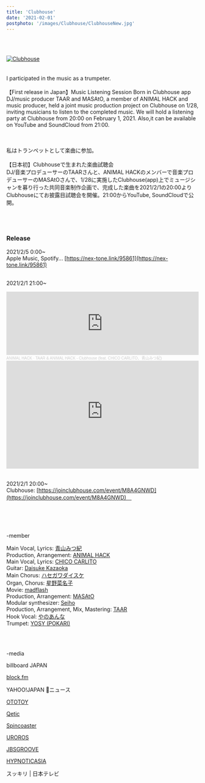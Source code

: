 ```yaml
---
title: 'Clubhouse'
date: '2021-02-01'
postphoto: '/images/Clubhouse/ClubhouseNew.jpg'
---
```

<br>
<br>

[![Clubhouse](/images/Clubhouse/ClubhouseNew.jpg)](https://www.instagram.com/p/CK4AdGHpQg5/?utm_source=ig_web_copy_link)
<br>
<br>
<br>
I participated in the music as a trumpeter.<br>
<br>
【First release in Japan】Music Listening Session Born in Clubhouse app <br>
DJ/music producer TAAR and MASAtO, a member of ANIMAL HACK and music producer, held a joint music production project on Clubhouse on 1/28, inviting musicians to listen to the completed music. We will hold a listening party at Clubhouse from 20:00 on February 1, 2021. Also,it can be available on YouTube and SoundCloud from 21:00.
<br>
<br>
<br>

私はトランペットとして楽曲に参加。<br>
<br>
【日本初】Clubhouseで生まれた楽曲試聴会　<br>
DJ/音楽プロデューサーのTAARさんと、ANIMAL HACKのメンバーで音楽プロデューサーのMASAtOさんで、1/28に実施したClubhouse(app)上でミュージシャンを募り行った共同音楽制作企画で、完成した楽曲を2021/2/1の20:00よりClubhouseにてお披露目試聴会を開催。21:00からYouTube, SoundCloudで公開。
<br>
<br>
<br>
<br>

### Release

2021/2/5 0:00~ <br>
Apple Music, Spotify...   [https://nex-tone.link/95861](https://nex-tone.link/95861) <br>
<br>

2021/2/1 21:00~ <br>

<div className={utilStyles.video}>
<iframe width="100%" height="166" scrolling="no" frameborder="no" allow="autoplay" src="https://w.soundcloud.com/player/?url=https%3A//api.soundcloud.com/tracks/976124821&color=%23ff5500&auto_play=false&hide_related=false&show_comments=true&show_user=true&show_reposts=false&show_teaser=true"></iframe><div style="font-size: 10px; color: #cccccc;line-break: anywhere;word-break: normal;overflow: hidden;white-space: nowrap;text-overflow: ellipsis; font-family: Interstate,Lucida Grande,Lucida Sans Unicode,Lucida Sans,Garuda,Verdana,Tahoma,sans-serif;font-weight: 100;"><a href="https://soundcloud.com/animalhack" title="ANIMAL HACK" target="_blank" style="color: #cccccc; text-decoration: none;">ANIMAL HACK</a> · <a href="https://soundcloud.com/animalhack/clubhouse" title="TAAR &amp; ANIMAL HACK - Clubhouse (feat. CHICO CARLITO、青山みつ紀)" target="_blank" style="color: #cccccc; text-decoration: none;">TAAR &amp; ANIMAL HACK - Clubhouse (feat. CHICO CARLITO、青山みつ紀)</a></div>
</div>
</div>

<div style="position:relative; padding-bottom:56.25%; height:0; overflow:hidden;" >
<iframe style="position: absolute; top: 0; left: 0; width: 100%; height: 100%;" width="560" height="315" src="https://www.youtube-nocookie.com/embed/pQRvQdFv2YI" frameborder="0" allow="accelerometer; autoplay; clipboard-write; encrypted-media; gyroscope; picture-in-picture" allowfullscreen></iframe><br>
</div>

<br>

2021/2/1 20:00~ <br>
Clubhouse:  [https://joinclubhouse.com/event/M8A4GNWD](https://joinclubhouse.com/event/M8A4GNWD)　<br>
<br>
<br>
<br>
<br>

-member <br>

Main Vocal, Lyrics: [青山みつ紀](https://www.instagram.com/mi2kiaoyama/) <br>
Production, Arrangement: [ANIMAL HACK](https://www.instagram.com/animalhack/) <br>
Main Vocal, Lyrics: [CHICO CARLITO](https://www.instagram.com/chicocarlito1993/) <br>
Guitar: [Daisuke Kazaoka](https://www.instagram.com/daisukekazaoka/) <br>
Main Chorus: [ハセガワダイスケ](https://www.instagram.com/hasenano/) <br>
Organ, Chorus: [星野菜名子](https://www.instagram.com/nanaco_7ch_/) <br>
Movie: [madflash](https://twitter.com/madflash) <br>
Production, Arrangement: [MASAtO](https://www.instagram.com/masato.anml) <br>
Modular synthesizer: [Seiho](https://www.instagram.com/seiho777/) <br>
Production, Arrangement, Mix, Mastering: [TAAR](https://www.instagram.com/taar88/) <br>
Hook Vocal: [やのあんな](https://www.instagram.com/anna_inthesea/) <br>
Trumpet: [YOSY (POKARI)](https://www.instagram.com/pokaryosy) <br>


<br>
<br>

-media <br>

billboard JAPAN <!--  [http://www.billboard-japan.com/d_news/detail/96763/2](http://www.billboard-japan.com/d_news/detail/96763/2)--> <br>

[block.fm](https://block.fm/news/taar_animalhack_clubhouse) <br>

YAHOO!JAPAN ニュース <!--  [https://news.yahoo.co.jp/articles/2b8cf6d83d191c2a10a7add5b4473e2a71c706ee](https://news.yahoo.co.jp/articles/2b8cf6d83d191c2a10a7add5b4473e2a71c706ee) --> <br>

[OTOTOY](https://ototoy.jp/news/100112) <br>

[Qetic](https://qetic.jp/music/clubhouse-taar-masato-210201/386617/) <br>

[Spincoaster](https://spincoaster.com/news/taar-and-animal-hack-release-collaboration-song-cloubhouse) <br>

[UROROS](http://uroros.net/eventnews/129979/) <br>

[JBSGROOVE](http://jbsgroove.com/review/weeklysong5.html#:~:text=TAAR) <br>

[HYPNOTICASIA](https://www.hypnoticasia.com/japanese-artists-release-track-entirely-within-clubhouse-app/) <br>

スッキリ | 日本テレビ <!-- [https://www.ntv.co.jp/sukkiri/index.html](https://www.ntv.co.jp/sukkiri/index.html)--> <br>


<br>
<br>
<br>
<br>
<!-- 
#h1
##h2
###h3
####h4
#####h5
######h6
- brabra is list
**bold text**
_Italic_ or *Italic*

-->

<center>
© 2021 YOSY
</center>
<br>